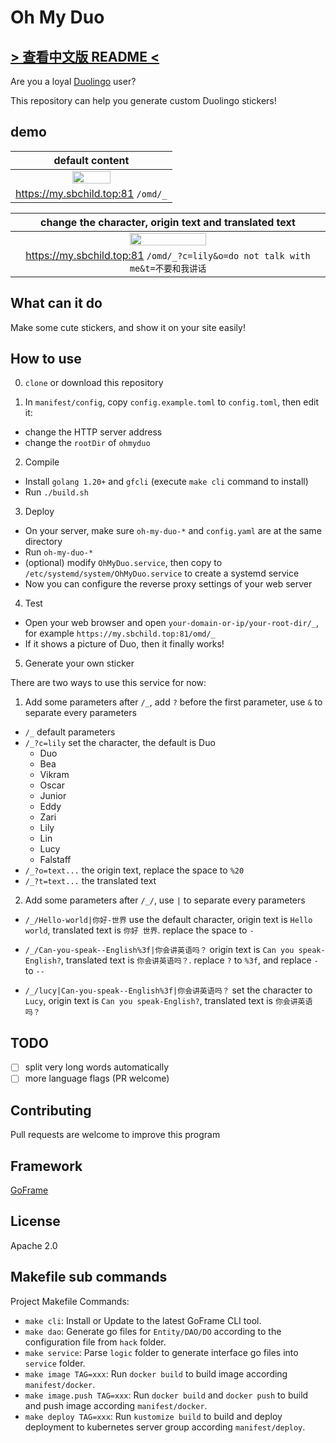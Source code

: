 # Oh My Duo

## [> 查看中文版 README <](../../README.MD)

Are you a loyal [Duolingo](https://duolingo.com/) user?

This repository can help you generate custom Duolingo stickers!

## demo

|                           default content                            |
| :------------------------------------------------------------------: |
| <img src="https://my.sbchild.top:81/omd/_?x=fj32j340if" width="50%"> |
|                  https://my.sbchild.top:81 `/omd/_`                  |

|                                  change the character, origin text and translated text                                   |
| :----------------------------------------------------------------------------------------------------------------------: |
| <img src="https://my.sbchild.top:81/omd/_?c=lily&o=do%20not%20talk%20with%20me&t=不要和我讲话&x=fyufyudtry" width="50%"> |
|                      https://my.sbchild.top:81 `/omd/_?c=lily&o=do not talk with me&t=不要和我讲话`                      |

## What can it do

Make some cute stickers, and show it on your site easily!

## How to use

0. `clone` or download this repository

1. In `manifest/config`, copy `config.example.toml` to `config.toml`, then edit it:

- change the HTTP server address
- change the `rootDir` of `ohmyduo`

2. Compile

- Install `golang 1.20+` and `gfcli` (execute `make cli` command to install)
- Run `./build.sh`

3. Deploy

- On your server, make sure `oh-my-duo-*` and `config.yaml` are at the same directory
- Run `oh-my-duo-*`
- (optional) modify `OhMyDuo.service`, then copy to `/etc/systemd/system/OhMyDuo.service` to create a systemd service
- Now you can configure the reverse proxy settings of your web server

4. Test

- Open your web browser and open `your-domain-or-ip/your-root-dir/_`, for example `https://my.sbchild.top:81/omd/_`
- If it shows a picture of Duo, then it finally works!

5. Generate your own sticker

There are two ways to use this service for now:

1. Add some parameters after `/_`, add `?` before the first parameter, use `&` to separate every parameters

- `/_` default parameters
- `/_?c=lily` set the character, the default is Duo
  - Duo
  - Bea
  - Vikram
  - Oscar
  - Junior
  - Eddy
  - Zari
  - Lily
  - Lin
  - Lucy
  - Falstaff
- `/_?o=text...` the origin text, replace the space to `%20`
- `/_?t=text...` the translated text

2. Add some parameters after `/_/`, use `|` to separate every parameters

- `/_/Hello-world|你好-世界` use the default character, origin text is `Hello world`, translated text is `你好 世界`. replace the space to `-`

- `/_/Can-you-speak--English%3f|你会讲英语吗？` origin text is `Can you speak-English?`, translated text is `你会讲英语吗？`. replace `?` to `%3f`, and replace `-` to `--`

- `/_/lucy|Can-you-speak--English%3f|你会讲英语吗？` set the character to `Lucy`, origin text is `Can you speak-English?`, translated text is `你会讲英语吗？`

## TODO

- [ ] split very long words automatically
- [ ] more language flags (PR welcome)

## Contributing

Pull requests are welcome to improve this program

## Framework

[GoFrame](https://goframe.org)

## License

Apache 2.0

## Makefile sub commands

Project Makefile Commands:

- `make cli`: Install or Update to the latest GoFrame CLI tool.
- `make dao`: Generate go files for `Entity/DAO/DO` according to the configuration file from `hack` folder.
- `make service`: Parse `logic` folder to generate interface go files into `service` folder.
- `make image TAG=xxx`: Run `docker build` to build image according `manifest/docker`.
- `make image.push TAG=xxx`: Run `docker build` and `docker push` to build and push image according `manifest/docker`.
- `make deploy TAG=xxx`: Run `kustomize build` to build and deploy deployment to kubernetes server group according `manifest/deploy`.
